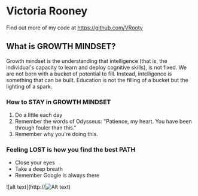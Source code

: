 # Victoria Rooney
Find out more of my code at <https://github.com/VRooty>

## What is GROWTH MINDSET?

Growth mindset is the understanding that intelligence (that is, the individual's capacity to learn and deploy cognitive skills), is not fixed. We are not born with a bucket of potential to fill. Instead, intelligence is something that can be built. Education is not the filling of a bucket but the lighting of a spark.

### How to STAY in GROWTH MINDSET
1. Do a little each day
2. Remember the words of Odysseus: "Patience, my heart. You have been through fouler than this."
3. Remember why you're doing this.

### Feeling LOST is how you find the best PATH

- Close your eyes
- Take a deep breath
- Remember Google is always there

![alt text](http://![Alt text](image.png))
